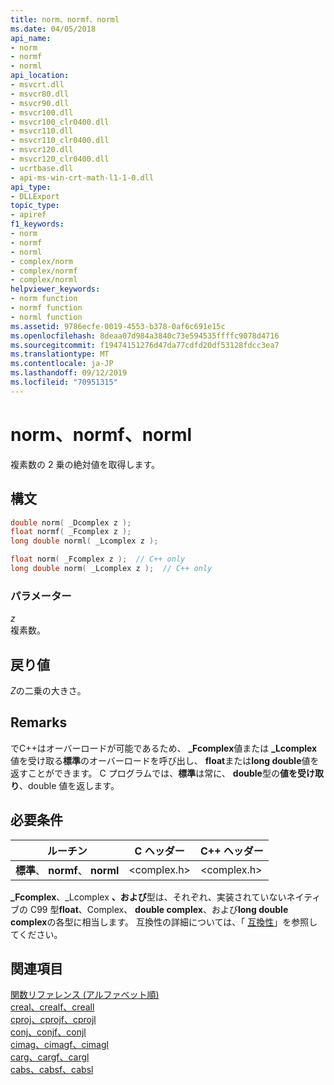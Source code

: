 ```yaml
---
title: norm、normf、norml
ms.date: 04/05/2018
api_name:
- norm
- normf
- norml
api_location:
- msvcrt.dll
- msvcr80.dll
- msvcr90.dll
- msvcr100.dll
- msvcr100_clr0400.dll
- msvcr110.dll
- msvcr110_clr0400.dll
- msvcr120.dll
- msvcr120_clr0400.dll
- ucrtbase.dll
- api-ms-win-crt-math-l1-1-0.dll
api_type:
- DLLExport
topic_type:
- apiref
f1_keywords:
- norm
- normf
- norml
- complex/norm
- complex/normf
- complex/norml
helpviewer_keywords:
- norm function
- normf function
- norml function
ms.assetid: 9786ecfe-0019-4553-b378-0af6c691e15c
ms.openlocfilehash: 8deaa07d984a3840c73e594535ffffc9078d4716
ms.sourcegitcommit: f19474151276d47da77cdfd20df53128fdcc3ea7
ms.translationtype: MT
ms.contentlocale: ja-JP
ms.lasthandoff: 09/12/2019
ms.locfileid: "70951315"
---
```

# <a name="norm-normf-norml"></a>norm、normf、norml

複素数の 2 乗の絶対値を取得します。

## <a name="syntax"></a>構文

```C
double norm( _Dcomplex z );
float normf( _Fcomplex z );
long double norml( _Lcomplex z );
```

```cpp
float norm( _Fcomplex z );  // C++ only
long double norm( _Lcomplex z );  // C++ only
```

### <a name="parameters"></a>パラメーター

*z*<br/>
複素数。

## <a name="return-value"></a>戻り値

*Z*の二乗の大きさ。

## <a name="remarks"></a>Remarks

でC++はオーバーロードが可能であるため、 **_Fcomplex**値または **_Lcomplex**値を受け取る**標準**のオーバーロードを呼び出し、 **float**または**long double**値を返すことができます。 C プログラムでは、**標準**は常に、 **double**型の**値を受け取り**、double 値を返します。

## <a name="requirements"></a>必要条件

|ルーチン|C ヘッダー|C++ ヘッダー|
|-------------|--------------|------------------|
|**標準**、 **normf**、 **norml**|\<complex.h>|\<complex.h>|

**_Fcomplex**、_Lcomplex **、および**型は、それぞれ、実装されていないネイティブの C99 型**float**、Complex、 **double complex**、および**long double complex**の各型に相当します。  互換性の詳細については、「 [互換性](../../c-runtime-library/compatibility.md)」を参照してください。

## <a name="see-also"></a>関連項目

[関数リファレンス (アルファベット順)](crt-alphabetical-function-reference.md)<br/>
[creal、crealf、creall](creal-crealf-creall.md)<br/>
[cproj、cprojf、cprojl](cproj-cprojf-cprojl.md)<br/>
[conj、conjf、conjl](conj-conjf-conjl.md)<br/>
[cimag、cimagf、cimagl](cimag-cimagf-cimagl.md)<br/>
[carg、cargf、cargl](carg-cargf-cargl.md)<br/>
[cabs、cabsf、cabsl](cabs-cabsf-cabsl.md)<br/>
